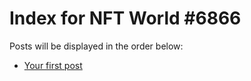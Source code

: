 # Index for NFT World #6866
Posts will be displayed in the order below:

- [Your first post](./001-first.md)

